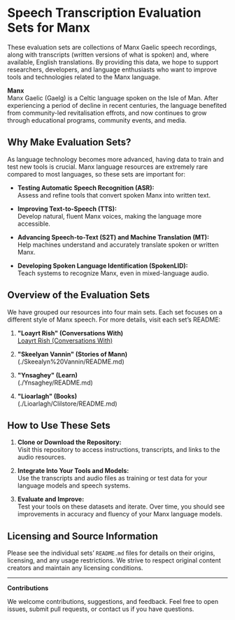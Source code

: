 # Speech Transcription Evaluation Sets for Manx

These evaluation sets are collections of Manx Gaelic speech recordings, along with transcripts (written versions of what is spoken) and, where available, English translations. By providing this data, we hope to support researchers, developers, and language enthusiasts who want to improve tools and technologies related to the Manx language.

**Manx**  
Manx Gaelic (Gaelg) is a Celtic language spoken on the Isle of Man. After experiencing a period of decline in recent centuries, the language benefited from community-led revitalisation effrots, and now continues to grow through educational programs, community events, and media.

## Why Make Evaluation Sets?

As language technology becomes more advanced, having data to train and test new tools is crucial. Manx language resources are extremely rare compared to most languages, so these sets are important for:

- **Testing Automatic Speech Recognition (ASR):**  
  Assess and refine tools that convert spoken Manx into written text.

- **Improving Text-to-Speech (TTS):**  
  Develop natural, fluent Manx voices, making the language more accessible.

- **Advancing Speech-to-Text (S2T) and Machine Translation (MT):**  
  Help machines understand and accurately translate spoken or written Manx.

- **Developing Spoken Language Identification (SpokenLID):**  
  Teach systems to recognize Manx, even in mixed-language audio.

## Overview of the Evaluation Sets

We have grouped our resources into four main sets. Each set focuses on a different style of Manx speech. For more details, visit each set’s README:

1. **"Loayrt Rish" (Conversations With)**  
   [Loayrt Rish (Conversations With)](./Loayrt%20Rish/README.md)

2. **"Skeelyan Vannin" (Stories of Mann)**  
   (./Skeealyn%20Vannin/README.md)

4. **"Ynsaghey" (Learn)**  
   (./Ynsaghey/README.md)

5. **"Lioarlagh" (Books)**  
   (./Lioarlagh/Clilstore/README.md)

## How to Use These Sets

1. **Clone or Download the Repository:**  
   Visit this repository to access instructions, transcripts, and links to the audio resources.

2. **Integrate Into Your Tools and Models:**  
   Use the transcripts and audio files as training or test data for your language models and speech systems.

3. **Evaluate and Improve:**  
   Test your tools on these datasets and iterate. Over time, you should see improvements in accuracy and fluency of your Manx language models.

## Licensing and Source Information

Please see the individual sets’ `README.md` files for details on their origins, licensing, and any usage restrictions. We strive to respect original content creators and maintain any licensing conditions.

---

**Contributions**

We welcome contributions, suggestions, and feedback. Feel free to open issues, submit pull requests, or contact us if you have questions.
